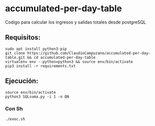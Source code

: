 # accumulated-per-day-table
Codigo para calcular los ingresos y salidas totales desde postgreSQL

## Requisitos:
```
sudo apt install python3-pip
git clone https://github.com/ClaudioCampuzano/accumulated-per-day-table.git && cd accumulated-per-day-table
virtualenv env --python=python3 && source env/bin/activate
pip3 install -r requirements.txt
```

## Ejecución:
```
source env/bin/activate
python3 SQLsuma.py -i 1 -n QN
```

### Con Sh
```
./exec.sh
```
